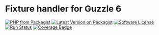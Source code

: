 # Fixture handler for Guzzle 6

[![PHP from Packagist](https://img.shields.io/packagist/php-v/swisnl/guzzle-fixture-handler.svg)](https://packagist.org/packages/swisnl/guzzle-fixture-handler)
[![Latest Version on Packagist](https://img.shields.io/packagist/v/swisnl/guzzle-fixture-handler.svg)](https://packagist.org/packages/swisnl/guzzle-fixture-handler)
[![Software License](https://img.shields.io/packagist/l/swisnl/guzzle-fixture-handler.svg)](LICENSE) 
[![Run Status](https://api.shippable.com/projects/5a7da052260fde0600abfc2a/badge?branch=master)](https://app.shippable.com/github/swisnl/guzzle-fixture-handler)
[![Coverage Badge](https://api.shippable.com/projects/5a7da052260fde0600abfc2a/coverageBadge?branch=master)](https://app.shippable.com/github/swisnl/guzzle-fixture-handler)
